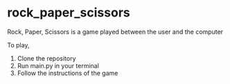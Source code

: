# rock_paper_scissors
Rock, Paper, Scissors is a game played between the user and the computer

To play,
  1. Clone the repository
  2. Run main.py in your terminal
  3. Follow the instructions of the game
